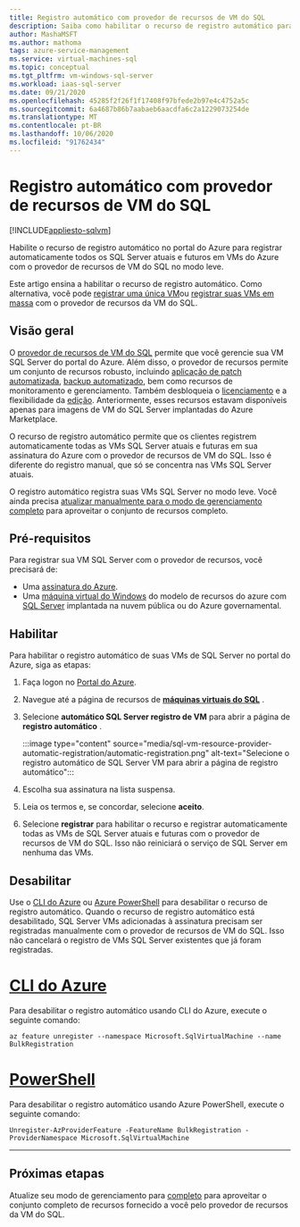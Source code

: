 ```yaml
---
title: Registro automático com provedor de recursos de VM do SQL
description: Saiba como habilitar o recurso de registro automático para registrar automaticamente todas as VMs de SQL Server passadas e futuras com o provedor de recursos de VM do SQL usando o portal do Azure.
author: MashaMSFT
ms.author: mathoma
tags: azure-service-management
ms.service: virtual-machines-sql
ms.topic: conceptual
ms.tgt_pltfrm: vm-windows-sql-server
ms.workload: iaas-sql-server
ms.date: 09/21/2020
ms.openlocfilehash: 45285f2f26f1f17408f97bfede2b97e4c4752a5c
ms.sourcegitcommit: 6a4687b86b7aabaeb6aacdfa6c2a1229073254de
ms.translationtype: MT
ms.contentlocale: pt-BR
ms.lasthandoff: 10/06/2020
ms.locfileid: "91762434"
---
```

# <a name="automatic-registration-with-sql-vm-resource-provider"></a>Registro automático com provedor de recursos de VM do SQL
[!INCLUDE[appliesto-sqlvm](../../includes/appliesto-sqlvm.md)]

Habilite o recurso de registro automático no portal do Azure para registrar automaticamente todos os SQL Server atuais e futuros em VMs do Azure com o provedor de recursos de VM do SQL no modo leve.

Este artigo ensina a habilitar o recurso de registro automático. Como alternativa, você pode [registrar uma única VM](sql-vm-resource-provider-register.md)ou [registrar suas VMs em massa](sql-vm-resource-provider-bulk-register.md) com o provedor de recursos da VM do SQL. 

## <a name="overview"></a>Visão geral

O [provedor de recursos de VM do SQL](sql-vm-resource-provider-register.md#overview) permite que você gerencie sua VM SQL Server do portal do Azure. Além disso, o provedor de recursos permite um conjunto de recursos robusto, incluindo [aplicação de patch automatizada](automated-patching.md), [backup automatizado](automated-backup.md), bem como recursos de monitoramento e gerenciamento. Também desbloqueia o [licenciamento](licensing-model-azure-hybrid-benefit-ahb-change.md) e a flexibilidade da [edição](change-sql-server-edition.md). Anteriormente, esses recursos estavam disponíveis apenas para imagens de VM do SQL Server implantadas do Azure Marketplace. 

O recurso de registro automático permite que os clientes registrem automaticamente todas as VMs SQL Server atuais e futuras em sua assinatura do Azure com o provedor de recursos de VM do SQL. Isso é diferente do registro manual, que só se concentra nas VMs SQL Server atuais. 

O registro automático registra suas VMs SQL Server no modo leve. Você ainda precisa [atualizar manualmente para o modo de gerenciamento completo](sql-vm-resource-provider-register.md#upgrade-to-full) para aproveitar o conjunto de recursos completo. 

## <a name="prerequisites"></a>Pré-requisitos

Para registrar sua VM SQL Server com o provedor de recursos, você precisará de: 

- Uma [assinatura do Azure](https://azure.microsoft.com/free/).
- Uma [máquina virtual do Windows](../../../virtual-machines/windows/quick-create-portal.md) do modelo de recursos do azure com [SQL Server](https://www.microsoft.com/sql-server/sql-server-downloads) implantada na nuvem pública ou do Azure governamental. 


## <a name="enable"></a>Habilitar

Para habilitar o registro automático de suas VMs de SQL Server no portal do Azure, siga as etapas:

1. Faça logon no [Portal do Azure](https://portal.azure.com).
1. Navegue até a página de recursos de [**máquinas virtuais do SQL**](https://ms.portal.azure.com/#blade/HubsExtension/BrowseResource/resourceType/Microsoft.SqlVirtualMachine%2FSqlVirtualMachines) . 
1. Selecione **automático SQL Server registro de VM** para abrir a página de **registro automático** . 

   :::image type="content" source="media/sql-vm-resource-provider-automatic-registration/automatic-registration.png" alt-text="Selecione o registro automático de SQL Server VM para abrir a página de registro automático":::

1. Escolha sua assinatura na lista suspensa. 
1. Leia os termos e, se concordar, selecione **aceito**. 
1. Selecione **registrar** para habilitar o recurso e registrar automaticamente todas as VMs de SQL Server atuais e futuras com o provedor de recursos de VM do SQL. Isso não reiniciará o serviço de SQL Server em nenhuma das VMs. 

## <a name="disable"></a>Desabilitar

Use o [CLI do Azure](/cli/azure/install-azure-cli) ou [Azure PowerShell](/powershell/azure/install-az-ps) para desabilitar o recurso de registro automático. Quando o recurso de registro automático está desabilitado, SQL Server VMs adicionadas à assinatura precisam ser registradas manualmente com o provedor de recursos de VM do SQL. Isso não cancelará o registro de VMs SQL Server existentes que já foram registradas.



# <a name="azure-cli"></a>[CLI do Azure](#tab/azure-cli)

Para desabilitar o registro automático usando CLI do Azure, execute o seguinte comando: 

```azurecli-interactive
az feature unregister --namespace Microsoft.SqlVirtualMachine --name BulkRegistration
```

# <a name="powershell"></a>[PowerShell](#tab/azure-powershell)

Para desabilitar o registro automático usando Azure PowerShell, execute o seguinte comando: 

```powershell-interactive
Unregister-AzProviderFeature -FeatureName BulkRegistration -ProviderNamespace Microsoft.SqlVirtualMachine
```

---


## <a name="next-steps"></a>Próximas etapas

Atualize seu modo de gerenciamento para [completo](sql-vm-resource-provider-register.md#upgrade-to-full) para aproveitar o conjunto completo de recursos fornecido a você pelo provedor de recursos da VM do SQL. 
